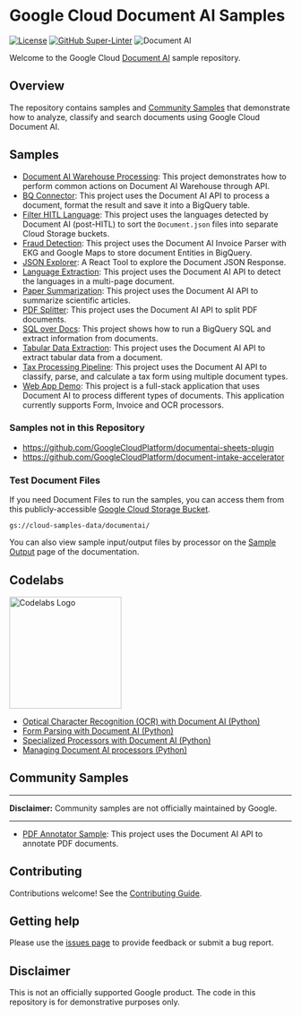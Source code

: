 # Google Cloud Document AI Samples

[![License](https://img.shields.io/badge/License-Apache%202.0-blue.svg)](LICENSE)
[![GitHub Super-Linter](https://github.com/GoogleCloudPlatform/document-ai-samples/workflows/Lint%20Code%20Base/badge.svg)](https://github.com/marketplace/actions/super-linter)
![Document AI](https://storage.googleapis.com/gweb-cloudblog-publish/images/gcp_docai_platform.1000064920000870.max-2000x2000.jpg)

Welcome to the Google Cloud [Document AI](https://cloud.google.com/document-ai) sample repository.

## Overview

The repository contains samples and [Community Samples](https://github.com/GoogleCloudPlatform/document-ai-samples/tree/main/community) that demonstrate how to analyze, classify and search documents using Google Cloud Document AI.

## Samples

* [Document AI Warehouse Processing](document_ai_warehouse_processing_python/): This project demonstrates how to perform common actions on Document AI Warehouse through API.
* [BQ Connector](bq-connector/): This project uses the Document AI API to process a document, format the result and save it into a BigQuery table.
* [Filter HITL Language](filter-hitl-language/): This project uses the languages detected by Document AI (post-HITL) to sort the `Document.json` files into separate Cloud Storage buckets.
* [Fraud Detection](fraud-detection-python/): This project uses the Document AI Invoice Parser with EKG and Google Maps to store document Entities in BigQuery.
* [JSON Explorer](document-json-explorer/): A React Tool to explore the Document JSON Response.
* [Language Extraction](extract-languages/): This project uses the Document AI API to detect the languages in a multi-page document.
* [Paper Summarization](paper_summarization/): This project uses the Document AI API to summarize scientific articles.
* [PDF Splitter](pdf-splitter-python/): This project uses the Document AI API to split PDF documents.
* [SQL over Docs](sql-pdf-python/): This project shows how to run a BigQuery SQL and extract information from documents.
* [Tabular Data Extraction](extract-tables/): This project uses the Document AI API to extract tabular data from a document.
* [Tax Processing Pipeline](tax-processing-pipeline-python/): This project uses the Document AI API to classify, parse, and calculate a tax form using multiple document types.
* [Web App Demo](web-app-demo/): This project is a full-stack application that uses Document AI to process different types of documents. This application currently supports Form, Invoice and OCR processors.

### Samples not in this Repository

* https://github.com/GoogleCloudPlatform/documentai-sheets-plugin
* https://github.com/GoogleCloudPlatform/document-intake-accelerator

### Test Document Files

If you need Document Files to run the samples, you can access them from this publicly-accessible [Google Cloud Storage Bucket](https://cloud.google.com/storage/docs/downloading-objects).

`gs://cloud-samples-data/documentai/`

You can also view sample input/output files by processor on the [Sample Output](https://cloud.google.com/document-ai/docs/output) page of the documentation.

## Codelabs
<!-- markdownlint-disable MD033 -->
<img src="https://www.gstatic.com/devrel-devsite/prod/vc705ce9bd51279e80f03a51aec7c6eb1f05e56e75c958618655fc719098c9888/codelabs/images/lockup.svg" alt="Codelabs Logo" width="200"/>

* [Optical Character Recognition (OCR) with Document AI (Python)](https://codelabs.developers.google.com/codelabs/docai-ocr-python)
* [Form Parsing with Document AI (Python)](https://codelabs.developers.google.com/codelabs/docai-form-parser-v1-python)
* [Specialized Processors with Document AI (Python)](https://codelabs.developers.google.com/codelabs/docai-specialized-processors)
* [Managing Document AI processors (Python)](https://codelabs.developers.google.com/codelabs/cloud-documentai-manage-processors-python)

## Community Samples

---
**Disclaimer:** Community samples are not officially maintained by Google.

---

* [PDF Annotator Sample](community/pdf-annotator-python): This project uses the Document AI API to annotate PDF documents.

## Contributing

Contributions welcome! See the [Contributing Guide](https://github.com/GoogleCloudPlatform/document-ai-samples/blob/main/.github/CONTRIBUTING.md).

## Getting help

Please use the [issues page](https://github.com/GoogleCloudPlatform/document-ai-samples/issues) to provide feedback or submit a bug report.

## Disclaimer

This is not an officially supported Google product. The code in this repository is for demonstrative purposes only.
